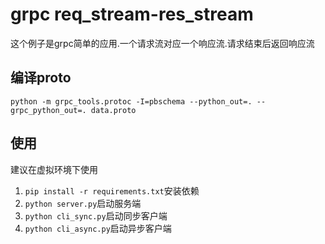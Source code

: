 # grpc req_stream-res_stream

这个例子是grpc简单的应用.一个请求流对应一个响应流.请求结束后返回响应流

## 编译proto

```shell
python -m grpc_tools.protoc -I=pbschema --python_out=. --grpc_python_out=. data.proto
```

## 使用

建议在虚拟环境下使用

1. `pip install -r requirements.txt`安装依赖
2. `python server.py`启动服务端
3. `python cli_sync.py`启动同步客户端
4. `python cli_async.py`启动异步客户端